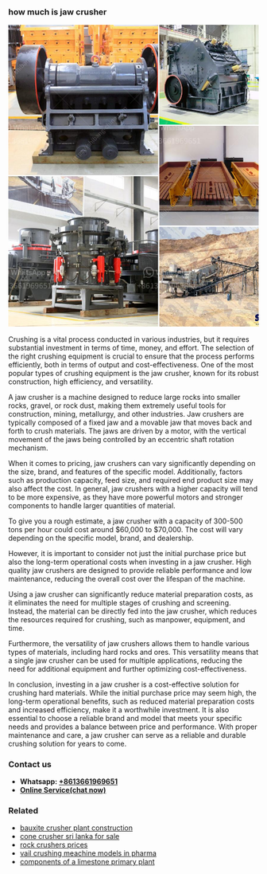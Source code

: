 <h3>how much is jaw crusher</h3><img src='1702953311.jpg' alt=''><p>Crushing is a vital process conducted in various industries, but it requires substantial investment in terms of time, money, and effort. The selection of the right crushing equipment is crucial to ensure that the process performs efficiently, both in terms of output and cost-effectiveness. One of the most popular types of crushing equipment is the jaw crusher, known for its robust construction, high efficiency, and versatility.</p><p>A jaw crusher is a machine designed to reduce large rocks into smaller rocks, gravel, or rock dust, making them extremely useful tools for construction, mining, metallurgy, and other industries. Jaw crushers are typically composed of a fixed jaw and a movable jaw that moves back and forth to crush materials. The jaws are driven by a motor, with the vertical movement of the jaws being controlled by an eccentric shaft rotation mechanism.</p><p>When it comes to pricing, jaw crushers can vary significantly depending on the size, brand, and features of the specific model. Additionally, factors such as production capacity, feed size, and required end product size may also affect the cost. In general, jaw crushers with a higher capacity will tend to be more expensive, as they have more powerful motors and stronger components to handle larger quantities of material.</p><p>To give you a rough estimate, a jaw crusher with a capacity of 300-500 tons per hour could cost around $60,000 to $70,000. The cost will vary depending on the specific model, brand, and dealership.</p><p>However, it is important to consider not just the initial purchase price but also the long-term operational costs when investing in a jaw crusher. High quality jaw crushers are designed to provide reliable performance and low maintenance, reducing the overall cost over the lifespan of the machine.</p><p>Using a jaw crusher can significantly reduce material preparation costs, as it eliminates the need for multiple stages of crushing and screening. Instead, the material can be directly fed into the jaw crusher, which reduces the resources required for crushing, such as manpower, equipment, and time.</p><p>Furthermore, the versatility of jaw crushers allows them to handle various types of materials, including hard rocks and ores. This versatility means that a single jaw crusher can be used for multiple applications, reducing the need for additional equipment and further optimizing cost-effectiveness.</p><p>In conclusion, investing in a jaw crusher is a cost-effective solution for crushing hard materials. While the initial purchase price may seem high, the long-term operational benefits, such as reduced material preparation costs and increased efficiency, make it a worthwhile investment. It is also essential to choose a reliable brand and model that meets your specific needs and provides a balance between price and performance. With proper maintenance and care, a jaw crusher can serve as a reliable and durable crushing solution for years to come.</p><h3>Contact us</h3><ul><li><strong>Whatsapp:&nbsp;<a href="https://wa.me/8613661969651">+8613661969651</a></strong></li><li><a href="https://swt.shibang-china.com/?git&amp;zhl&amp;how much is jaw crusher"><strong>Online Service(chat now)</strong></a></li></ul><h3>Related</h3><ul><li><a href='bauxite crusher plant construction.md'>bauxite crusher plant construction</a></li><li><a href='cone crusher sri lanka for sale.md'>cone crusher sri lanka for sale</a></li><li><a href='rock crushers prices.md'>rock crushers prices</a></li><li><a href='vail crushing meachine models in pharma.md'>vail crushing meachine models in pharma</a></li><li><a href='components of a limestone primary plant.md'>components of a limestone primary plant</a></li></ul>